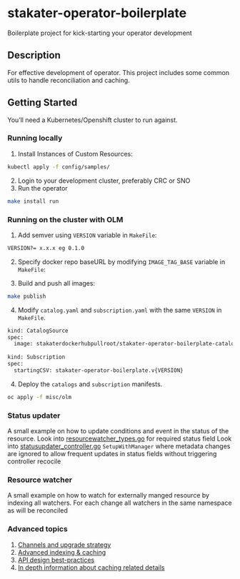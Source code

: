 # stakater-operator-boilerplate
Boilerplate project for kick-starting your operator development

## Description
For effective development of operator. 
This project includes some common utils to handle reconciliation and caching.

## Getting Started
You’ll need a Kubernetes/Openshift cluster to run against.
### Running locally
1. Install Instances of Custom Resources:
```sh
kubectl apply -f config/samples/
```
2. Login to your development cluster, preferably CRC or SNO
3. Run the operator
```sh
make install run
```

### Running on the cluster with OLM
1. Add semver using `VERSION` variable in `MakeFile`:

```sh
VERSION?= x.x.x eg 0.1.0
```

2. Specify docker repo baseURL by modifying `IMAGE_TAG_BASE` variable in `MakeFile`:

3. Build and push all images:

```sh
make publish
```
4. Modify `catalog.yaml` and `subscription.yaml` with the same `VERSION` in `MakeFile`.
```sh
kind: CatalogSource
spec:
  image: stakaterdockerhubpullroot/stakater-operator-boilerplate-catalog:v{VERSION}
  
kind: Subscription
spec:
  startingCSV: stakater-operator-boilerplate.v{VERSION}
```

4. Deploy the `catalogs` and `subscription` manifests.
```sh
oc apply -f misc/olm
```

### Status updater
A small example on how to update conditions and event in the status of the resource.
Look into [resourcewatcher_types.go](api%2Fv1alpha1%2Fresourcewatcher_types.go) for required status field
Look into [statusupdater_controller.go](controllers%2Fstatusupdater_controller.go) ```SetupWithManager``` where metadata 
changes are ignored to allow frequent updates in status fields without triggering controller recocile

### Resource watcher
A small example on how to watch for externally manged resource by indexing all watchers.
For each change all watchers in the same namespace as will be reconciled

### Advanced topics
1. [Channels and upgrade strategy](https://github.com/operator-framework/operator-lifecycle-manager/blob/master/doc/design/how-to-update-operators.md)
2. [Advanced indexing & caching](https://github.com/kubernetes-sigs/controller-runtime/blob/master/designs/use-selectors-at-cache.md)
3. [API design best-practices](https://github.com/kubernetes/community/blob/master/contributors/devel/sig-architecture/api-conventions.md)
4. [In depth information about caching related details](https://medium.com/@timebertt/kubernetes-controllers-at-scale-clients-caches-conflicts-patches-explained-aa0f7a8b4332)